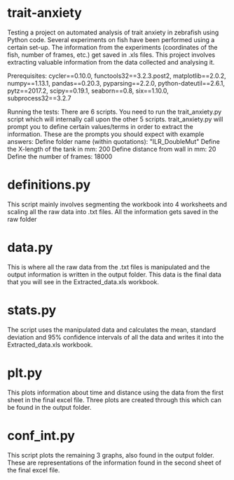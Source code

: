 # trait-anxiety
Testing a project on automated analysis of trait anxiety in zebrafish using Python code.
Several experiments on fish have been performed using a certain set-up. The information from the experiments (coordinates of the fish, number of frames, etc.) get saved in .xls files. This project involves extracting valuable information from the data collected and analysing it. 

Prerequisites:
cycler==0.10.0, functools32==3.2.3.post2, matplotlib==2.0.2, numpy==1.13.1, pandas==0.20.3, pyparsing==2.2.0, python-dateutil==2.6.1, pytz==2017.2, scipy==0.19.1, seaborn==0.8, six==1.10.0, subprocess32==3.2.7

Running the tests: There are 6 scripts. You need to run the trait_anxiety.py script which will internally call upon the other 5 scripts. trait_anxiety.py will prompt you to define certain values/terms in order to extract the information. These are the prompts you should expect with example answers:
Define folder name (within quotations): "ILR_DoubleMut"
Define the X-length of the tank in mm: 200
Define distance from wall in mm: 20
Define the number of frames: 18000

# definitions.py
This script mainly involves segmenting the workbook into 4 worksheets and scaling all the raw data into .txt files. All the information gets saved in the raw folder

# data.py
This is where all the raw data from the .txt files is manipulated and the output information is written in the output folder. This data is the final data that you will see in the Extracted_data.xls workbook.

# stats.py
The script uses the manipulated data and calculates the mean, standard deviation and 95% confidence intervals of all the data and writes it into the Extracted_data.xls workbook.

# plt.py
This plots information about time and distance using the data from the first sheet in the final excel file. Three plots are created through this which can be found in the output folder.

# conf_int.py
This script plots the remaining 3 graphs, also found in the output folder. These are representations of the information found in the second sheet of the final excel file. 
